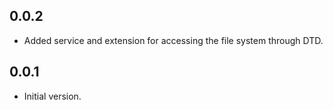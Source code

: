 ## 0.0.2

- Added service and extension for accessing the file system through DTD.

## 0.0.1

- Initial version.
